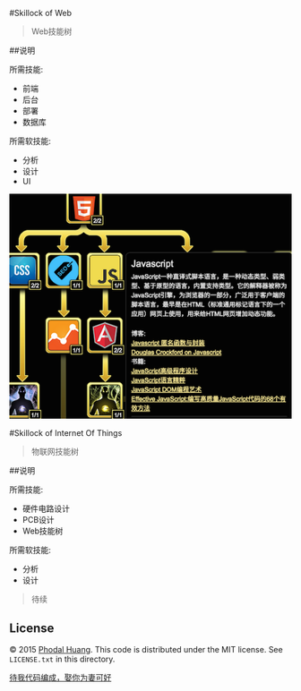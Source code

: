 #Skillock of Web

> Web技能树

##说明

所需技能:

 - 前端
 - 后台
 - 部署
 - 数据库
 
所需软技能:
 
  - 分析
  - 设计
  - UI

![Screen shot](./screenshot.png)

#Skillock of Internet Of Things 

> 物联网技能树

##说明

所需技能:

 - 硬件电路设计
 - PCB设计
 - Web技能树
 
所需软技能:
 
 - 分析
 - 设计

> 待续  

## License

© 2015 [Phodal Huang](http://www.phodal.com). This code is distributed under the MIT license. See `LICENSE.txt` in this directory.

[待我代码编成，娶你为妻可好](http://www.xuntayizhan.com/person/ji-ke-ai-qing-zhi-er-shi-dai-wo-dai-ma-bian-cheng-qu-ni-wei-qi-ke-hao-wan/)
